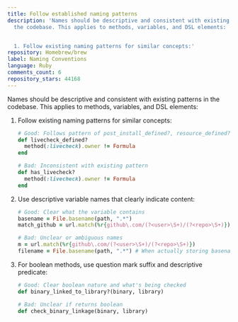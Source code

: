 ```yaml
---
title: Follow established naming patterns
description: 'Names should be descriptive and consistent with existing patterns in
  the codebase. This applies to methods, variables, and DSL elements:


  1. Follow existing naming patterns for similar concepts:'
repository: Homebrew/brew
label: Naming Conventions
language: Ruby
comments_count: 6
repository_stars: 44168
---
```


Names should be descriptive and consistent with existing patterns in the codebase. This applies to methods, variables, and DSL elements:

1. Follow existing naming patterns for similar concepts:
   ```ruby
   # Good: Follows pattern of post_install_defined?, resource_defined?
   def livecheck_defined?
     method(:livecheck).owner != Formula
   end

   # Bad: Inconsistent with existing pattern
   def has_livecheck?
     method(:livecheck).owner != Formula
   end
   ```

2. Use descriptive variable names that clearly indicate content:
   ```ruby
   # Good: Clear what the variable contains
   basename = File.basename(path, ".*")
   match_github = url.match(%r{github\.com/(?<user>\S+)/(?<repo>\S+)})

   # Bad: Unclear or ambiguous names
   m = url.match(%r{github\.com/(?<user>\S+)/(?<repo>\S+)})
   filename = File.basename(path, ".*") # When actually storing basename
   ```

3. For boolean methods, use question mark suffix and descriptive predicate:
   ```ruby
   # Good: Clear boolean nature and what's being checked
   def binary_linked_to_library?(binary, library)

   # Bad: Unclear if returns boolean
   def check_binary_linkage(binary, library)
   ```